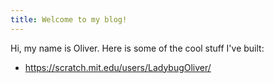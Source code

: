 ```yaml
---
title: Welcome to my blog!
---
```


Hi, my name is Oliver. Here is some of the cool stuff I've built:

* https://scratch.mit.edu/users/LadybugOliver/

